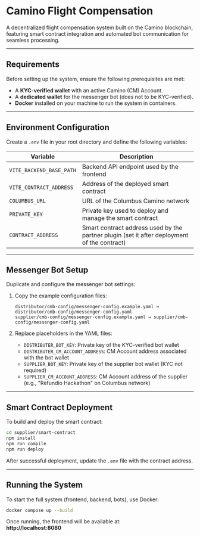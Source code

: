 # Camino Flight Compensation

A decentralized flight compensation system built on the Camino blockchain, featuring smart contract integration and automated bot communication for seamless processing.

---

## Requirements

Before setting up the system, ensure the following prerequisites are met:

- A **KYC-verified wallet** with an active Camino (CM) Account.
- A **dedicated wallet** for the messenger bot (does not to be KYC-verified).
- **Docker** installed on your machine to run the system in containers.

---

## Environment Configuration

Create a `.env` file in your root directory and define the following variables:

| Variable                 | Description                                                                                 |
| ------------------------ | ------------------------------------------------------------------------------------------- |
| `VITE_BACKEND_BASE_PATH` | Backend API endpoint used by the frontend                                                   |
| `VITE_CONTRACT_ADDRESS`  | Address of the deployed smart contract                                                      |
| `COLUMBUS_URL`           | URL of the Columbus Camino network                                                          |
| `PRIVATE_KEY`            | Private key used to deploy and manage the smart contract                                    |
| `CONTRACT_ADDRESS`       | Smart contract address used by the partner plugin (set it after deployment of the contract) |

---

## Messenger Bot Setup

Duplicate and configure the messenger bot settings:

1. Copy the example configuration files:

   ```
   distributor/cmb-config/messenger-config.example.yaml → distributor/cmb-config/messenger-config.yaml
   supplier/cmb-config/messenger-config.example.yaml → supplier/cmb-config/messenger-config.yaml
   ```

2. Replace placeholders in the YAML files:
   - `DISTRIBUTER_BOT_KEY`: Private key of the KYC-verified bot wallet
   - `DISTRIBUTER_CM_ACCOUNT_ADDRESS`: CM Account address associated with the bot wallet
   - `SUPPLIER_BOT_KEY`: Private key of the supplier bot wallet (KYC not required)
   - `SUPPLIER_CM_ACCOUNT_ADDRESS`: CM Account address of the supplier (e.g., "Refundio Hackathon" on Columbus network)

---

## Smart Contract Deployment

To build and deploy the smart contract:

```bash
cd supplier/smart-contract
npm install
npm run compile
npm run deploy
```

After successful deployment, update the `.env` file with the contract address.

---

## Running the System

To start the full system (frontend, backend, bots), use Docker:

```bash
docker compose up --build
```

Once running, the frontend will be available at:  
**http://localhost:8080**
